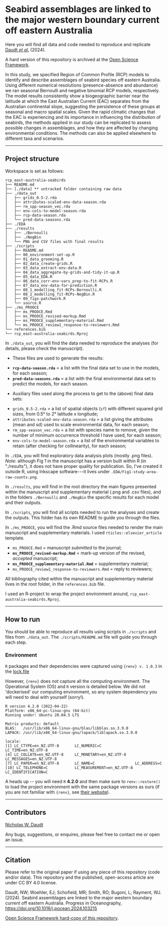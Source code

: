 # Seabird assemblages are linked to the major western boundary current off eastern Australia

Here you will find all data and code needed to reproduce and replicate [Daudt *et al.*](https://github.com/nwdaudt/rcp_east-australia-seabirds/tree/main?tab=readme-ov-file#citation) (2024).

A hard version of this repository is archived at the [Open Science Framework](https://osf.io/n582d/).

In this study, we specified Region of Common Profile (RCP) models to identify and describe assemblages of seabird species off eastern Australia. Using different numerical resolutions (presence-absence and abundance) we ran seasonal Bernoulli and negative binomial RCP models, respectively. The model results consistently show a biogeographic barrier near the latitude at which the East Australian Current (EAC) separates from the Australian continental slope, suggesting the persistence of these groups at seasonal and macro spatial scales. Given the rapid climatic changes that the EAC is experiencing and its importance in influencing the distribution of seabirds, the methods applied in our study can be replicated to assess possible changes in assemblages, and how they are affected by changing environmental conditions. The methods can also be applied elsewhere to different taxa and scenarios.

***
## Project structure

Workspace is set as follows:

```shell
rcp_east-australia-seabirds
├── README.md
├── [./data] ** untracked folder containing raw data
├── ./data_out
│   ├── grids_0.5-2.rda
│   ├── attributes-scaled-env-data-season.rda
│   ├── rm_spp-season_vec.rda
│   ├── env-cols-to-model-season.rda
│   ├── rcp-data-season.rda
│   └── pred-data-seasons.rda
├── ./EDA
├── ./results
│   ├── ./Bernoulli
│   ├── ./NegBin
│   └── PNG and CSV files with final results
├── ./scripts
│   ├── README.md
│   ├── 00_environment-set-up.R
│   ├── 01_data_grooming.R
│   ├── 02_data_create-grids.R
│   ├── 03_data_extract-env-data.R
│   ├── 04_data_aggregate-by-grids-and-tidy-it-up.R
│   ├── 05_data_EDA.R
│   ├── 06_data_corr-env-vars_prep-to-fit-RCPs.R
│   ├── 07_data_env-data-for-prediction.R
│   ├── 08_1_modelling_fit-RCPs-Bernoulli.R
│   ├── 08_2_modelling_fit-RCPs-NegBin.R
│   ├── 09_figs-patchwork.R
│   └── source.R
├── ./ms_PROOCE
│   ├── ms_PROOCE.Rmd
│   ├── ms_PROOCE_revised-markup.Rmd
│   ├── ms_PROOCE_supplementary-material.Rmd
│   └── ms_PROOCE_review1_response-to-reviewers.Rmd
└── references.bib
└── rcp_east-australia-seabirds.Rproj
```

In `./data_out`, you will find the data needed to reproduce the analyses (for details, please check the manuscript).

- These files are used to generate the results:
* **`rcp-data-season.rda`** = a list with the final data set to use in the models, for each season;
* **`pred-data-seasons.rda`** = a list with the final environmental data set to predict the models, for each season.

- Auxiliary files used along the process to get to the (above) final data sets:
* `grids_0.5-2.rda` = a list of spatial objects (`sf`) with different squared grid sizes, from 0.5° to 2° latitude x longitude;
* `attributes-scaled-env-data-season.rda` = a list giving the attributes (mean and sd) used to scale environmental data, for each season;
* `rm_spp-season_vec.rda` = a list with species name to remove, given the number of minimum occurrence threshold I have used, for each season;
* `env-cols-to-model-season.rda` = a list of the environmental variables to retain (after checking for collinearity), for each season;

In `./EDA`, you will find exploratory data analysis plots (mostly .png files). *Note*: although Fig 1 in the manuscript has a version built within R (in "./results"), it does not have proper quality for publication. So, I've created it outside R, using Inkscape software---it lives under `.EDA/Fig1-study-area-raw-counts.png`.

In `./results`, you will find in the root directory the main figures presented within the manuscript and supplementary material (.png and .csv files), and in the folders `./Bernoulli` and `./NegBin` the specific results for each model and their outputs.

In `./scripts`, you will find all scripts needed to run the analyses and create the outputs. This folder has its own README to guide you through the files.

In `./ms_PROOCE`, you will find the .Rmd source files needed to render the main manuscript and supplementary materials. I used `rticles::elsevier_article` template.
* `ms_PROOCE.Rmd` = manuscript *submitted* to the journal;
* **`ms_PROOCE_revised-markup.Rmd`** = mark-up version of the revised, *accepted* manuscript;
* **`ms_PROOCE_supplementary-material.Rmd`** = supplementary material;
* `ms_PROOCE_review1_response-to-reviewers.Rmd` = reply to reviewers;

All bibliography cited within the manuscript and supplementary material lives in the root folder, in the `references.bib` file.

I used an R-project to wrap the project environment around, `rcp_east-australia-seabirds.Rproj`. 

***
## How to run

You should be able to reproduce all results using scripts in `./scripts` and files from `./data_out`. The `./scripts/README.md` file will guide you through each step.

### Environment

`R` packages and their dependencies were captured using `{renv} v. 1.0.3` in the [lock.file](https://github.com/nwdaudt/rcp_east-australia-seabirds/blob/main/renv.lock)

However, `{renv}` does *not* capture all the computing environment. The Operational System (OS) and `R` version is detailed below. We did not 'dockerised' our computing environment, so any system dependency you will need to deal with yourself (sorry!).

```shell
R version 4.2.0 (2022-04-22)
Platform: x86_64-pc-linux-gnu (64-bit)
Running under: Ubuntu 20.04.5 LTS

Matrix products: default
BLAS:   /usr/lib/x86_64-linux-gnu/blas/libblas.so.3.9.0
LAPACK: /usr/lib/x86_64-linux-gnu/lapack/liblapack.so.3.9.0

locale:
[1] LC_CTYPE=en_NZ.UTF-8       LC_NUMERIC=C               LC_TIME=en_NZ.UTF-8       
[4] LC_COLLATE=en_NZ.UTF-8     LC_MONETARY=en_NZ.UTF-8    LC_MESSAGES=en_NZ.UTF-8   
[7] LC_PAPER=en_NZ.UTF-8       LC_NAME=C                  LC_ADDRESS=C              
[10] LC_TELEPHONE=C            LC_MEASUREMENT=en_NZ.UTF-8 LC_IDENTIFICATION=C       
```

A heads up -- you will need `R` **4.2.0** and then make sure to `renv::restore()` to load the project environment with the same package versions as ours (if you are not familiar with `{renv}`, see [their website](https://rstudio.github.io/renv/articles/renv.html)). 

***
## Contributors

[Nicholas W. Daudt](https://github.com/nwdaudt)

Any bugs, suggestions, or enquires, please feel free to contact me or open an issue.

***
## Citation
Please refer to the original paper if using any piece of this repository (code and/or data). This repository and the published, open-access article are under CC BY 4.0 license.

Daudt, NW; Woehler, EJ; Schofield, MR; Smith, RO; Bugoni, L; Rayment, WJ. (2024). Seabird assemblages are linked to the major western boundary current off eastern Australia. Progress in Oceanography, https://doi.org/10.1016/j.pocean.2024.103215

[Open Science Framework hard-copy of this repository](https://osf.io/n582d/).

